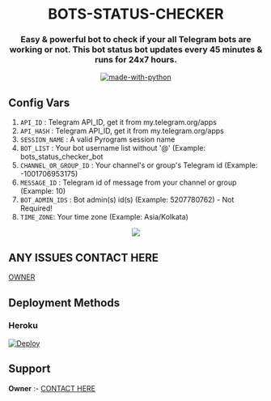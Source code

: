 <h1 align= center> BOTS-STATUS-CHECKER</h1>
<h3 align = center>Easy & powerful bot to check if your all Telegram bots are working or not. This bot status bot updates every 45 minutes & runs for 24x7 hours.</h3>
<p align="center">
<a href="https://python.org"><img src="http://forthebadge.com/images/badges/made-with-python.svg" alt="made-with-python"></a>

## Config Vars
1. `API_ID` : Telegram API_ID, get it from my.telegram.org/apps
2. `API_HASH` : Telegram API_ID, get it from my.telegram.org/apps
3. `SESSION_NAME` : A valid Pyrogram session name
4. `BOT_LIST` : Your bot username list without '@' (Example: bots_status_checker_bot
5. `CHANNEL_OR_GROUP_ID` : Your channel's or group's Telegram id (Example: -1001706953175)
6. `MESSAGE_ID` : Telegram id of message from your channel or group (Example: 10)
7. `BOT_ADMIN_IDS` : Bot admin(s) id(s) (Example: 5207780762) - Not Required!
8. `TIME_ZONE`: Your time zone (Example: Asia/Kolkata)

<p align="center">
<img src="https://te.legra.ph/file/adfe733a86d653f936b4b.jpg">
<p>

## ANY ISSUES CONTACT HERE

[OWNER](https://t.me/sup3rst4r_op)
 
## Deployment Methods

### Heroku

[![Deploy](https://www.herokucdn.com/deploy/button.svg)](https://heroku.com/deploy?template=https://github.com/sup3rst4rop/BOTS-STATUS-CHECKER)

## Support

**Owner** :- [CONTACT HERE ](https://t.me/sup3rst4r_op)
